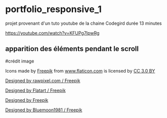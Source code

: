 # portfolio_responsive_1

projet provenant d'un tuto youtube de la chaine Codegird
durée 13 minutes

https://youtube.com/watch?v=KFUPg7IpwRg


## apparition des éléments pendant le scroll


#crédit image

<div>Icons made by <a href="https://www.freepik.com/" title="Freepik">Freepik</a> from <a href="https://www.flaticon.com/" 			    title="Flaticon">www.flaticon.com</a> is licensed by <a href="http://creativecommons.org/licenses/by/3.0/" 			    title="Creative Commons BY 3.0" target="_blank">CC 3.0 BY</a></div>

<a href="http://www.freepik.com">Designed by rawpixel.com / Freepik</a>

<a href="http://www.freepik.com">Designed by Flatart / Freepik</a>

<a href="http://www.freepik.com">Designed by Freepik</a>

<a href="http://www.freepik.com">Designed by Bluemoon1981 / Freepik</a>
